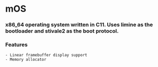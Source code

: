# mOS
### x86_64 operating system written in C11. Uses limine as the bootloader and stivale2 as the boot protocol.
### Features
    - Linear framebuffer display support
    - Memory allocator